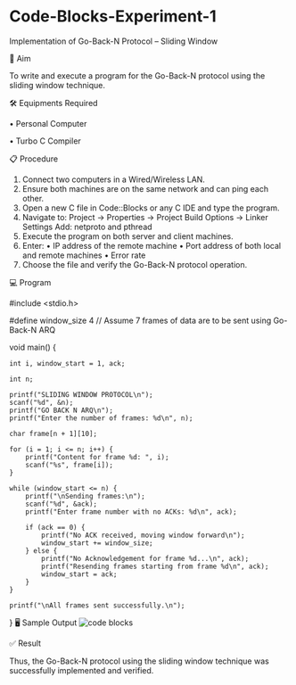 # Code-Blocks-Experiment-1
Implementation of Go-Back-N Protocol – Sliding Window

🎯 Aim

To write and execute a program for the Go-Back-N protocol using the sliding window technique.

🛠️ Equipments Required

• 	Personal Computer

• 	Turbo C Compiler

📋 Procedure
1. 	Connect two computers in a Wired/Wireless LAN.
2. 	Ensure both machines are on the same network and can ping each other.
3. 	Open a new C file in Code::Blocks or any C IDE and type the program.
4. 	Navigate to:
Project -> Properties -> Project Build Options -> Linker Settings
Add: netproto and pthread
5. 	Execute the program on both server and client machines.
6. 	Enter:
• 	IP address of the remote machine
• 	Port address of both local and remote machines
• 	Error rate
7. 	Choose the file and verify the Go-Back-N protocol operation.

💻 Program

#include <stdio.h>

#define window_size 4  // Assume 7 frames of data are to be sent using Go-Back-N ARQ

void main() {

    int i, window_start = 1, ack;
    
    int n;

    printf("SLIDING WINDOW PROTOCOL\n");
    scanf("%d", &n);
    printf("GO BACK N ARQ\n");
    printf("Enter the number of frames: %d\n", n);

    char frame[n + 1][10];

    for (i = 1; i <= n; i++) {
        printf("Content for frame %d: ", i);
        scanf("%s", frame[i]);
    }

    while (window_start <= n) {
        printf("\nSending frames:\n");
        scanf("%d", &ack);
        printf("Enter frame number with no ACKs: %d\n", ack);

        if (ack == 0) {
            printf("No ACK received, moving window forward\n");
            window_start += window_size;
        } else {
            printf("No Acknowledgement for frame %d...\n", ack);
            printf("Resending frames starting from frame %d\n", ack);
            window_start = ack;
        }
    }

    printf("\nAll frames sent successfully.\n");
}
🖥️ Sample Output
![code blocks](https://github.com/user-attachments/assets/8a2dee42-4148-4723-bd78-4f36c013653c)

✅ Result

Thus, the Go-Back-N protocol using the sliding window technique was successfully implemented and verified.
